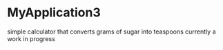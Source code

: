 # MyApplication3
simple calculator that converts grams of sugar into teaspoons
currently a work in progress
